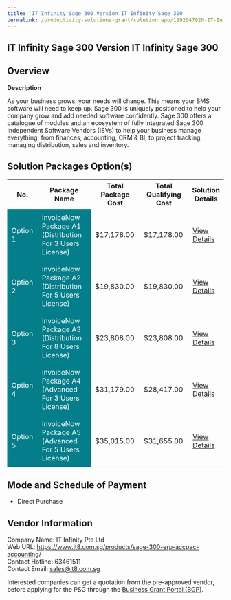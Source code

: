 ```yaml
---
title: 'IT Infinity Sage 300 Version IT Infinity Sage 300'
permalink: /productivity-solutions-grant/solutionrepo/199204792N-IT-Infnty-Sg-300-v-IT-Infnty-Sg-300-G
---
```


## IT Infinity Sage 300 Version IT Infinity Sage 300

## Overview

**Description**

As your business grows, your needs will change. This means your BMS software will need to keep up. Sage 300 is uniquely positioned to help your company grow and add needed software confidently.
Sage 300 offers a catalogue of modules and an ecosystem of fully integrated Sage 300 Independent Software Vendors (ISVs) to help your business manage everything; from finances, accounting, CRM & BI, to project tracking, managing distribution, sales and inventory.

## Solution Packages Option(s)

<table>
<tr>
<th><b>No.</b></th>
<th><b>Package Name</b></th>
<th><b>Total Package Cost</b></th>
<th><b>Total Qualifying Cost</b></th>
<th><b>Solution Details</b></th>
</tr>
<tr>
<td style='padding: 10px; background-color: #037E8A; color: #FFFFFF;'>Option 1</td>
<td style='padding: 10px; background-color: #037E8A; color: #FFFFFF;'>InvoiceNow Package A1 (Distribution For 3 Users License)</td>
<td style='padding: 10px;'>$17,178.00</td>
<td style='padding: 10px;'>$17,178.00</td>
<td style='padding: 10px;'><a href='/images/psg/ITInfinity_Safe300_28122023_Desensitised_Annex3_Part1.pdf' target='_blank'>View Details</a></td>
</tr>
<tr>
<td style='padding: 10px; background-color: #037E8A; color: #FFFFFF;'>Option 2</td>
<td style='padding: 10px; background-color: #037E8A; color: #FFFFFF;'>InvoiceNow Package A2 (Distribution For 5 Users License)</td>
<td style='padding: 10px;'>$19,830.00</td>
<td style='padding: 10px;'>$19,830.00</td>
<td style='padding: 10px;'><a href='/images/psg/ITInfinity_Safe300_28122023_Desensitised_Annex3_Part2.pdf' target='_blank'>View Details</a></td>
</tr>
<tr>
<td style='padding: 10px; background-color: #037E8A; color: #FFFFFF;'>Option 3</td>
<td style='padding: 10px; background-color: #037E8A; color: #FFFFFF;'>InvoiceNow Package A3 (Distribution For 8 Users License)</td>
<td style='padding: 10px;'>$23,808.00</td>
<td style='padding: 10px;'>$23,808.00</td>
<td style='padding: 10px;'><a href='/images/psg/ITInfinity_Safe300_28122023_Desensitised_Annex3_Part3.pdf' target='_blank'>View Details</a></td>
</tr>
<tr>
<td style='padding: 10px; background-color: #037E8A; color: #FFFFFF;'>Option 4</td>
<td style='padding: 10px; background-color: #037E8A; color: #FFFFFF;'>InvoiceNow Package A4 (Advanced For 3 Users License)</td>
<td style='padding: 10px;'>$31,179.00</td>
<td style='padding: 10px;'>$28,417.00</td>
<td style='padding: 10px;'><a href='/images/psg/ITInfinity_Safe300_28122023_Desensitised_Annex3_Part4.pdf' target='_blank'>View Details</a></td>
</tr>
<tr>
<td style='padding: 10px; background-color: #037E8A; color: #FFFFFF;'>Option 5</td>
<td style='padding: 10px; background-color: #037E8A; color: #FFFFFF;'>InvoiceNow Package A5 (Advanced For 5 Users License)</td>
<td style='padding: 10px;'>$35,015.00</td>
<td style='padding: 10px;'>$31,655.00</td>
<td style='padding: 10px;'><a href='/images/psg/ITInfinity_Safe300_28122023_Desensitised_Annex3_Part5.pdf' target='_blank'>View Details</a></td>
</tr>
</table>

## Mode and Schedule of Payment

 - Direct Purchase

## Vendor Information

 Company Name: IT Infinity Pte Ltd<br>Web URL: https://www.it8.com.sg/products/sage-300-erp-accpac-accounting/ <br>Contact Hotline: 63461511 <br>Contact Email: sales@it8.com.sg <br>

Interested companies can get a quotation from the pre-approved vendor, before applying for the PSG through the <a href='https://www.businessgrants.gov.sg/' target='_blank' rel='noopener'>Business Grant Portal (BGP)</a>.

<script src="/jquery/resize-tables.js"></script>
